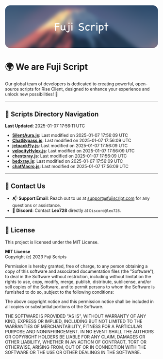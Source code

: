 ![Banner](.github/b.webp)

# 🌍 **We are Fuji Script**

Our global team of developers is dedicated to creating powerful, open-source scripts for Rise Client, designed to enhance your experience and unlock new possibilities! 🌟

---
<!-- SCRIPTS_NAVIGATION_START -->
## 📂 **Scripts Directory Navigation**

**Last Updated**: 2025-01-07 17:56:11 UTC

- **[SilentAura.js](scripts/SilentAura.js)**: Last modified on 2025-01-07 17:56:09 UTC
- **[ChatBypass.js](scripts/ChatBypass.js)**: Last modified on 2025-01-07 17:56:09 UTC
- **[jetpackFly.js](scripts/jetpackFly.js)**: Last modified on 2025-01-07 17:56:09 UTC
- **[velocityHylex.js](scripts/velocityHylex.js)**: Last modified on 2025-01-07 17:56:09 UTC
- **[chestxray.js](scripts/chestxray.js)**: Last modified on 2025-01-07 17:56:09 UTC
- **[bedxray.js](scripts/bedxray.js)**: Last modified on 2025-01-07 17:56:09 UTC
- **[chatMacro.js](scripts/chatMacro.js)**: Last modified on 2025-01-07 17:56:09 UTC

<!-- SCRIPTS_NAVIGATION_END -->

---

## 💬 **Contact Us**  
- 📬 **Support Email**: Reach out to us at [support@fujiscript.com](mailto:support@fujiscript.com) for any questions or assistance.  
- 💬 **Discord**: Contact **Leo728** directly at `Discord@leo728`.

---

## 📜 **License**

This project is licensed under the MIT License.  

**MIT License**  
Copyright (c) 2023 Fuji Scripts  

Permission is hereby granted, free of charge, to any person obtaining a copy of this software and associated documentation files (the "Software"), to deal in the Software without restriction, including without limitation the rights to use, copy, modify, merge, publish, distribute, sublicense, and/or sell copies of the Software, and to permit persons to whom the Software is furnished to do so, subject to the following conditions:  

The above copyright notice and this permission notice shall be included in all copies or substantial portions of the Software.  

THE SOFTWARE IS PROVIDED "AS IS", WITHOUT WARRANTY OF ANY KIND, EXPRESS OR IMPLIED, INCLUDING BUT NOT LIMITED TO THE WARRANTIES OF MERCHANTABILITY, FITNESS FOR A PARTICULAR PURPOSE AND NONINFRINGEMENT. IN NO EVENT SHALL THE AUTHORS OR COPYRIGHT HOLDERS BE LIABLE FOR ANY CLAIM, DAMAGES OR OTHER LIABILITY, WHETHER IN AN ACTION OF CONTRACT, TORT OR OTHERWISE, ARISING FROM, OUT OF OR IN CONNECTION WITH THE SOFTWARE OR THE USE OR OTHER DEALINGS IN THE SOFTWARE.  
